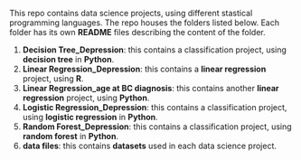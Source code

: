 This repo contains data science projects, using different stastical programming languages. The repo houses the folders listed below. Each folder has its own **README** files describing the content of the folder.  
1. **Decision Tree_Depression**: this contains a classification project, using **decision tree** in **Python**.
2. **Linear Regression_Depression**: this contains a **linear regression** project, using **R**.
3. **Linear Regression_age at BC diagnosis**: this contains another **linear regression** project, using **Python**.
4. **Logistic Regression_Depression**: this contains a classification project, using **logistic regression** in **Python**.
5. **Random Forest_Depression**: this contains a classification project, using **random forest** in **Python**.
6. **data files**: this contains **datasets** used in each data science project.
